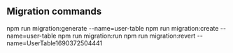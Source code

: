 ## Migration commands
  npm run migration:generate --name=user-table
  npm run migration:create --name=user-table
  npm run migration:run
  npm run migration:revert --name=UserTable1690372504441
